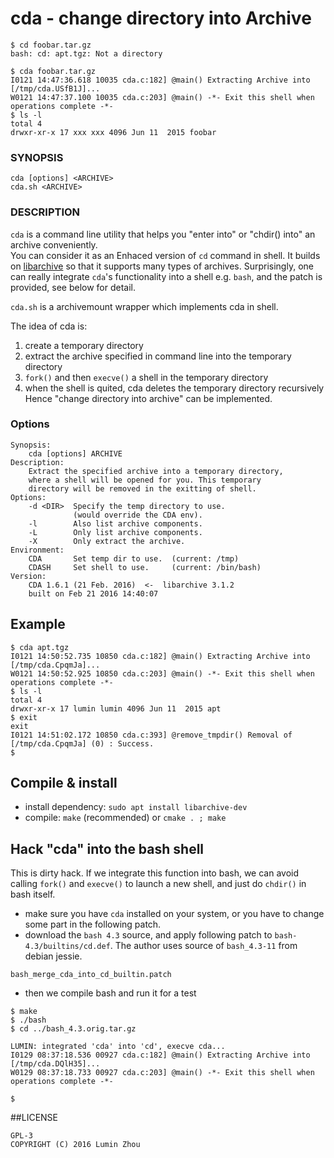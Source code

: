 # cda - change directory into Archive

```
$ cd foobar.tar.gz
bash: cd: apt.tgz: Not a directory

$ cda foobar.tar.gz
I0121 14:47:36.618 10035 cda.c:182] @main() Extracting Archive into [/tmp/cda.USfB1J]...
W0121 14:47:37.100 10035 cda.c:203] @main() -*- Exit this shell when operations complete -*-
$ ls -l
total 4
drwxr-xr-x 17 xxx xxx 4096 Jun 11  2015 foobar
```

### SYNOPSIS
`cda [options] <ARCHIVE> `  
`cda.sh <ARCHIVE>`

### DESCRIPTION
`cda` is a command line utility that helps you "enter into" or "chdir() into" an archive conveniently.  
You can consider it as an Enhaced version of `cd` command in shell. It builds on [libarchive](https://github.com/libarchive/libarchive) so that it supports many types of archives. Surprisingly, one can really integrate `cda`'s functionality into
a shell e.g. `bash`, and the patch is provided, see below for detail.
  
`cda.sh` is a archivemount wrapper which implements cda in shell.  

The idea of cda is:  
1. create a temporary directory  
2. extract the archive specified in command line into the temporary directory  
3. `fork()` and then `execve()` a shell in the temporary directory  
4. when the shell is quited, cda deletes the temporary directory recursively  
Hence "change directory into archive" can be implemented.  

### Options

```shell
Synopsis:
    cda [options] ARCHIVE
Description:
    Extract the specified archive into a temporary directory,
    where a shell will be opened for you. This temporary
    directory will be removed in the exitting of shell.
Options:
    -d <DIR>  Specify the temp directory to use.
              (would override the CDA env).
    -l        Also list archive components.
    -L        Only list archive components.
    -X        Only extract the archive.
Environment:
    CDA       Set temp dir to use.  (current: /tmp)
    CDASH     Set shell to use.     (current: /bin/bash)
Version:
    CDA 1.6.1 (21 Feb. 2016)  <-  libarchive 3.1.2
    built on Feb 21 2016 14:40:07 
```

## Example 

```
$ cda apt.tgz 
I0121 14:50:52.735 10850 cda.c:182] @main() Extracting Archive into [/tmp/cda.CpqmJa]...
W0121 14:50:52.925 10850 cda.c:203] @main() -*- Exit this shell when operations complete -*-
$ ls -l
total 4
drwxr-xr-x 17 lumin lumin 4096 Jun 11  2015 apt
$ exit
exit
I0121 14:51:02.172 10850 cda.c:393] @remove_tmpdir() Removal of [/tmp/cda.CpqmJa] (0) : Success.
$ 
```

## Compile & install
* install dependency: `sudo apt install libarchive-dev`  
* compile: `make` (recommended) or `cmake . ; make`  

## Hack "cda" into the bash shell

This is dirty hack. If we integrate this function into bash,
we can avoid calling `fork()` and `execve()` to launch a new shell,
and just do `chdir()` in bash itself.

* make sure you have `cda` installed on your system, or you have to change some part in the following patch.
* download the `bash 4.3` source, and apply following patch to `bash-4.3/builtins/cd.def`. The author uses source of `bash_4.3-11` from debian jessie.
```
bash_merge_cda_into_cd_builtin.patch
```
* then we compile bash and run it for a test
```
$ make
$ ./bash
$ cd ../bash_4.3.orig.tar.gz

LUMIN: integrated 'cda' into 'cd', execve cda...
I0129 08:37:18.536 00927 cda.c:182] @main() Extracting Archive into [/tmp/cda.DQlH35]...
W0129 08:37:18.733 00927 cda.c:203] @main() -*- Exit this shell when operations complete -*-

$ 
```

##LICENSE
```
GPL-3
COPYRIGHT (C) 2016 Lumin Zhou
```
